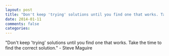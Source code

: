 ```yaml
---
layout: post
title: "Don't keep 'trying' solutions until you find one that works. Take the time to find the correct solution."
date: 2014-01-11
comments: false
categories: 
---
```


<span class='quote'>"Don't keep 'trying' solutions until you find one that works. Take the time to find the correct solution."</span>
<span class='by'>- Steve Maguire</span>
